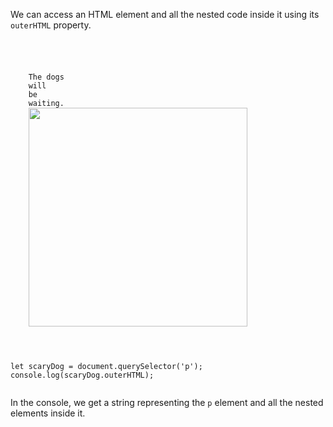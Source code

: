We can access an HTML element
and all the nested code inside
it using its `outerHTML` property.

<codeblock language="javascript" type="lesson">
<code>
<panel language="html">
<p>
    The dogs
    <span>will </span>
    <span>be </span>
    <span>waiting.</span>
    <img src="shih-tzu-dog-02.jpg" width="350px">
</p>
</panel>
<panel language="javascript">
let scaryDog = document.querySelector('p');
console.log(scaryDog.outerHTML);
</panel>
</code>
</codeblock>

In the console,
we get a string representing
the `p` element and all the
nested elements inside it.